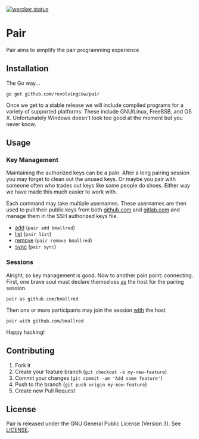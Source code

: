[![wercker status](https://app.wercker.com/status/65a46fd0cf1a038c760bea708e5259b3/s/master "wercker status")](https://app.wercker.com/project/byKey/65a46fd0cf1a038c760bea708e5259b3)


# Pair

Pair aims to simplify the pair programming experience


## Installation

The Go way...

``` shell
go get github.com/revolvingcow/pair
```

Once we get to a stable release we will include compiled programs for a
variety of supported platforms. These include GNU/Linux, FreeBSB, and OS X.
Unfortunately Windows doesn't look too good at the moment but you never know.


## Usage

### Key Management

Maintaining the authorized keys can be a pain. After a long pairing session
you may forget to clean out the unused keys. Or maybe you pair with someone
often who trades out keys like some people do shoes. Either way we have
made this much easier to work with.

Each command may take multiple usernames. These usernames are then used to
pull their public keys from both [github.com](https://github.com) and
[gitlab.com](https://gitlab.com) and manage them in the SSH authorized keys
file.

 - [add](doc/pair_add.md) (`pair add bmallred`)
 - [list](doc/pair_list.md) (`pair list`)
 - [remove](doc/pair_remove.md) (`pair remove bmallred`)
 - [sync](doc/pair_sync.md) (`pair sync`)


### Sessions

Alright, so key management is good. Now to another pain point: connecting.
First, one brave soul must declare themselves [as](doc/pair_ar.md) the host
for the pairing session.

``` shell
pair as github.com/bmallred
```

Then one or more participants may join the session [with](doc/pair_with.md)
the host

``` shell
pair with github.com/bmallred
```

Happy hacking!


## Contributing

1. Fork it
2. Create your feature branch (`git checkout -b my-new-feature`)
3. Commit your changes (`git commit -am 'Add some feature'`)
4. Push to the branch (`git push origin my-new-feature`)
5. Create new Pull Request


## License

Pair is released under the GNU General Public License (Version 3).
See [LICENSE](https://github.com/revolvingcow/pair/blob/master/LICENSE).

